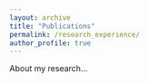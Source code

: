 ```yaml
---
layout: archive
title: "Publications"
permalink: /research_experience/
author_profile: true
---
```


About my research...
